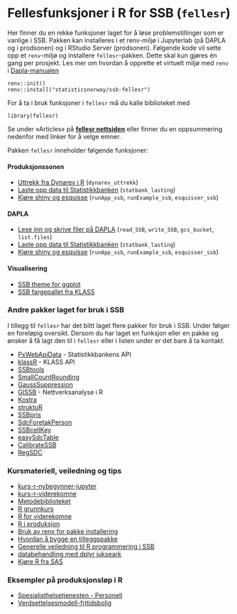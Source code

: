# Fellesfunksjoner i R for SSB (`fellesr`)

Her finner du en rekke funksjoner laget for å løse problemstillinger som er vanlige i SSB. Pakken kan installeres i et renv-miljø i Jupyterlab (på DAPLA og i prodsonen) og i RStudio Server (prodsonen). Følgende kode vil sette opp et `renv`-miljø og installere `fellesr`-pakken. Dette skal kun gjøres én gang per prosjekt. Les mer om hvordan å opprette et virtuelt miljø med `renv` i [Dapla-manualen](https://manual.dapla.ssb.no/jobbe-med-kode.html#r-og-renv)

```
renv::init()
renv::install("statisticsnorway/ssb-fellesr")
```
For å ta i bruk funksjoner i `fellesr` må du kalle biblioteket med

```
library(fellesr)
```

Se under «Articles» på **[fellesr nettsiden](https://statisticsnorway.github.io/ssb-fellesr/)** eller finner du en oppsummering nedenfor med linker for å velge emner.

Pakken `fellesr` inneholder følgende funksjoner:

#### Produksjonssonen
+ [Uttrekk fra Dynarev i R](https://statisticsnorway.github.io/ssb-fellesr/articles/vignette_dynarev_uttrekk.html) (`dynarev_uttrekk`)
+ [Laste opp data til Statistikkbanken](https://statisticsnorway.github.io/ssb-fellesr/articles/vignette_statbank_lasting.html) (`statbank_lasting`)
+ [Kjøre shiny og esquisse](https://statisticsnorway.github.io/ssb-fellesr/articles/vignette_shiny_ssb.html) (`runApp_ssb`, `runExample_ssb`, `esquisser_ssb`)

#### DAPLA
+ [Lese inn og skrive filer på DAPLA](https://statisticsnorway.github.io/ssb-fellesr/articles/vignette__DAPLA_jukseark.html) (`read_SSB`, `write_SSB`, `gcs_bucket`, `list.files`) 
+ [Laste opp data til Statistikkbanken](https://statisticsnorway.github.io/ssb-fellesr/articles/vignette_statbank_lasting.html) (`statbank_lasting`)
+ [Kjøre shiny og esquisse](https://statisticsnorway.github.io/ssb-fellesr/articles/vignette_shiny_ssb.html) (`runApp_ssb`, `runExample_ssb`, `esquisser_ssb`)

#### Visualisering
+ [SSB theme for ggplot](https://statisticsnorway.github.io/ssb-fellesr/articles/vignette_SSB_theme.html)
+ [SSB fargepallet fra KLASS](https://statisticsnorway.github.io/ssb-fellesr/articles/vignette_SSB_fargepalett.html)



### Andre pakker laget for bruk i SSB
I tillegg til `fellesr` har det blitt laget flere pakker for bruk i SSB. Under følger en foreløpig oversikt. Dersom du har laget en funksjon eller en pakke og ønsker å få lagt den til i `fellesr` eller i listen under er det bare å ta kontakt. 

+ [PxWebApiData](https://cran.r-project.org/web/packages/PxWebApiData/vignettes/Introduction.html) - Statistikkbankens API
+ [klassR](https://statisticsnorway.github.io/ssb-klassr/articles/klassR-vignette.html) - KLASS API
+ [SSBtools](https://github.com/statisticsnorway/ssb-ssbtools)
+ [SmallCountRounding](https://cran.r-project.org/web/packages/SmallCountRounding/vignettes/Introduction_to_SmallCountRounding.html)
+ [GaussSuppression](https://cran.r-project.org/web/packages/GaussSuppression/vignettes/define_tables.html)
+ [GISSB](https://statisticsnorway.github.io/GISSB/articles/GISSB_vignette.html) - Nettverksanalyse i R
+ [Kostra](https://github.com/statisticsnorway/ssb-kostra/)
+ [struktuR](https://github.com/statisticsnorway/struktuR)
+ [SSBpris](https://github.com/statisticsnorway/SSBpris)
+ [SdcForetakPerson](https://github.com/statisticsnorway/SdcForetakPerson)
+ [SSBcellKey](https://github.com/statisticsnorway/SSBcellKey)
+ [easySdcTable](https://cran.r-project.org/web/packages/easySdcTable/index.html)
+ [CalibrateSSB](https://github.com/statisticsnorway/sssb-calibrateSSB)
+ [RegSDC](https://cran.r-project.org/web/packages/RegSDC/index.html)


### Kursmateriell, veiledning og tips
+ [kurs-r-nybegynner-jupyter](https://github.com/statisticsnorway/kurs-r-nybegynner-jupyter)
+ [kurs-r-viderekomne](kurs-r-viderekomne)
+ [Metodebiblioteket](https://statisticsnorway.github.io/ssb-metodebiblioteket/catalogue_edit.html)
+ [R grunnkurs](https://github.com/statisticsnorway/kurs-r-grunnkurs-dapla)
+ [R for viderekomne](https://github.com/statisticsnorway/kurs-r-viderekomne)
+ [R i produksjon](https://github.com/statisticsnorway/kurs-r-produksjon/tree/main)
+ [Bruk av renv for pakke installering](https://manual.dapla.ssb.no/statistikkere/jobbe-med-kode.html#r-og-renv)
+ [Hvordan å bygge en tilleggspakke](https://statisticsnorway.github.io/ssb-fellesr/articles/web_only/bygge-en-r-tilleggspakke.html)
+ [Generelle veiledning til R programmering i SSB](https://wiki.ssb.no/display/s880/Veiledning+til+R+programmering+i+SSB)
+ [databehandling med dplyr jukseark](https://www.rstudio.com/wp-content/uploads/2015/02/data-wrangling-cheatsheet.pdf)
+ [Kjøre R fra SAS](https://statisticsnorway.github.io/ssb-fellesr/articles/web_only/kjre-r-p-sl-stata-p3-fra-sas.html)


### Eksempler på produksjonsløp i R
+ [Spesialisthelsetjenesten - Personell](https://github.com/statisticsnorway/spesh-personell/tree/master/Personelltabeller)
+ [Verdsettelsesmodell-fritidsbolig](https://github.com/statisticsnorway/Verdsettelsesmodell-fritidsbolig)

